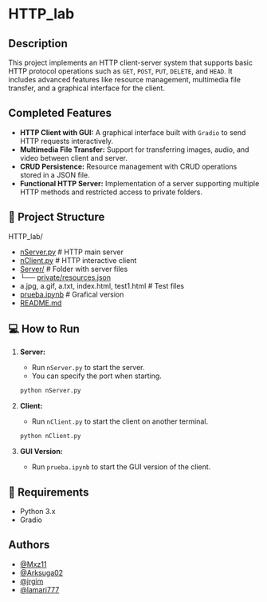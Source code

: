 # HTTP_lab

## Description
This project implements an HTTP client-server system that supports basic HTTP protocol operations such as `GET`, `POST`, `PUT`, `DELETE`, and `HEAD`. It includes advanced features like resource management, multimedia file transfer, and a graphical interface for the client.

## Completed Features
- **HTTP Client with GUI:** A graphical interface built with `Gradio` to send HTTP requests interactively.
- **Multimedia File Transfer:** Support for transferring images, audio, and video between client and server.
- **CRUD Persistence:** Resource management with CRUD operations stored in a JSON file.
- **Functional HTTP Server:** Implementation of a server supporting multiple HTTP methods and restricted access to private folders.

## 📂 Project Structure

HTTP_lab/

- [nServer.py](./nServer.py)          # HTTP main server
- [nClient.py](./nClient.py)          # HTTP interactive client
- [Server/](./Server)             # Folder with server files
- └── [private/resources.json](./Server/private/resources.json)
-  a.jpg, a.gif, a.txt, index.html, test1.html  # Test files
- [prueba.ipynb](./prueba.ipynb)       # Grafical version
- [README.md](./README.md)

## 💻 How to Run
1. **Server:**
   - Run `nServer.py` to start the server.
   - You can specify the port when starting.

   ```bash
   python nServer.py
    ```
2. **Client:**
    - Run `nClient.py` to start the client on another terminal.
    
    ```bash
    python nClient.py
     ```

3. **GUI Version:**
    - Run `prueba.ipynb` to start the GUI version of the client.

## 📜 Requirements
- Python 3.x
- Gradio

## Authors
- [@Mxz11](https://github.com/Mxz-11)
- [@Arksuga02](https://github.com/Arksuga02)
- [@jrgim](https://github.com/jrgim)
- [@lamari777](https://github.com/lamari777)
